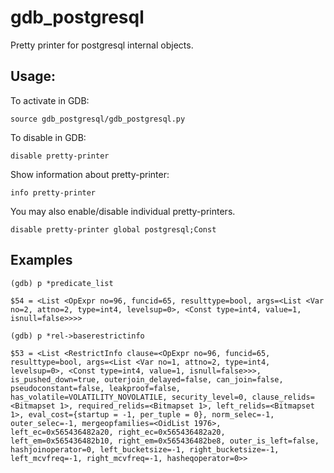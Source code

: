 # gdb_postgresql

Pretty printer for postgresql internal objects.

## Usage:
To activate in GDB:

`source gdb_postgresql/gdb_postgresql.py`

To disable in GDB:

`disable pretty-printer`

Show information about pretty-printer:

`info pretty-printer`

You may also enable/disable individual pretty-printers.

`disable pretty-printer global postgresql;Const`

## Examples

`(gdb) p *predicate_list`

`$54 = <List <OpExpr no=96, funcid=65, resulttype=bool, args=<List <Var no=2, attno=2, type=int4, levelsup=0>, <Const type=int4, value=1, isnull=false>>>>`

`(gdb) p *rel->baserestrictinfo`

`$53 =
  <List <RestrictInfo clause=<OpExpr no=96, funcid=65, resulttype=bool, args=<List <Var no=1, attno=2, type=int4, levelsup=0>, <Const type=int4, value=1, isnull=false>>>, is_pushed_down=true, outerjoin_delayed=false, can_join=false, pseudoconstant=false, leakproof=false, has_volatile=VOLATILITY_NOVOLATILE, security_level=0, clause_relids=<Bitmapset 1>, required_relids=<Bitmapset 1>, left_relids=<Bitmapset 1>, eval_cost={startup = -1, per_tuple = 0}, norm_selec=-1, outer_selec=-1, mergeopfamilies=<OidList 1976>, left_ec=0x565436482a20, right_ec=0x565436482a20, left_em=0x565436482b10, right_em=0x565436482be8, outer_is_left=false, hashjoinoperator=0, left_bucketsize=-1, right_bucketsize=-1, left_mcvfreq=-1, right_mcvfreq=-1, hasheqoperator=0>>`
